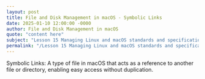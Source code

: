 ```yaml
---
layout: post
title: File and Disk Management in macOS - Symbolic Links
date: 2025-01-10 12:00:00 -0000
author: File and Disk Management in macOS
quote: "content here"
subject: "Lesson 15 Managing Linux and macOS standards and specifications"
permalink: "/Lesson 15 Managing Linux and macOS standards and specifications/File and Disk Management in macOS/File and Disk Management in macOS - Symbolic Links"
---
```


Symbolic Links: A type of file in macOS that acts as a reference to another file or directory, enabling easy access without duplication.
